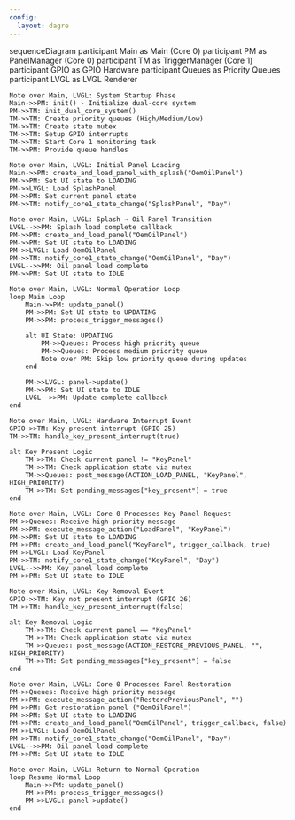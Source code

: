 ```yaml
---
config:
  layout: dagre
---
```

sequenceDiagram
    participant Main as Main (Core 0)
    participant PM as PanelManager (Core 0)
    participant TM as TriggerManager (Core 1)
    participant GPIO as GPIO Hardware
    participant Queues as Priority Queues
    participant LVGL as LVGL Renderer

    Note over Main, LVGL: System Startup Phase
    Main->>PM: init() - Initialize dual-core system
    PM->>TM: init_dual_core_system()
    TM->>TM: Create priority queues (High/Medium/Low)
    TM->>TM: Create state mutex
    TM->>TM: Setup GPIO interrupts
    TM->>TM: Start Core 1 monitoring task
    TM->>PM: Provide queue handles
    
    Note over Main, LVGL: Initial Panel Loading
    Main->>PM: create_and_load_panel_with_splash("OemOilPanel")
    PM->>PM: Set UI state to LOADING
    PM->>LVGL: Load SplashPanel
    PM->>PM: Set current panel state
    PM->>TM: notify_core1_state_change("SplashPanel", "Day")
    
    Note over Main, LVGL: Splash → Oil Panel Transition
    LVGL-->>PM: Splash load complete callback
    PM->>PM: create_and_load_panel("OemOilPanel")
    PM->>PM: Set UI state to LOADING
    PM->>LVGL: Load OemOilPanel
    PM->>TM: notify_core1_state_change("OemOilPanel", "Day")
    LVGL-->>PM: Oil panel load complete
    PM->>PM: Set UI state to IDLE
    
    Note over Main, LVGL: Normal Operation Loop
    loop Main Loop
        Main->>PM: update_panel()
        PM->>PM: Set UI state to UPDATING
        PM->>PM: process_trigger_messages()
        
        alt UI State: UPDATING
            PM->>Queues: Process high priority queue
            PM->>Queues: Process medium priority queue
            Note over PM: Skip low priority queue during updates
        end
        
        PM->>LVGL: panel->update()
        PM->>PM: Set UI state to IDLE
        LVGL-->>PM: Update complete callback
    end
    
    Note over Main, LVGL: Hardware Interrupt Event
    GPIO->>TM: Key present interrupt (GPIO 25)
    TM->>TM: handle_key_present_interrupt(true)
    
    alt Key Present Logic
        TM->>TM: Check current panel != "KeyPanel"
        TM->>TM: Check application state via mutex
        TM->>Queues: post_message(ACTION_LOAD_PANEL, "KeyPanel", HIGH_PRIORITY)
        TM->>TM: Set pending_messages["key_present"] = true
    end
    
    Note over Main, LVGL: Core 0 Processes Key Panel Request
    PM->>Queues: Receive high priority message
    PM->>PM: execute_message_action("LoadPanel", "KeyPanel")
    PM->>PM: Set UI state to LOADING
    PM->>PM: create_and_load_panel("KeyPanel", trigger_callback, true)
    PM->>LVGL: Load KeyPanel
    PM->>TM: notify_core1_state_change("KeyPanel", "Day")
    LVGL-->>PM: Key panel load complete
    PM->>PM: Set UI state to IDLE
    
    Note over Main, LVGL: Key Removal Event
    GPIO->>TM: Key not present interrupt (GPIO 26)
    TM->>TM: handle_key_present_interrupt(false)
    
    alt Key Removal Logic
        TM->>TM: Check current panel == "KeyPanel"
        TM->>TM: Check application state via mutex
        TM->>Queues: post_message(ACTION_RESTORE_PREVIOUS_PANEL, "", HIGH_PRIORITY)
        TM->>TM: Set pending_messages["key_present"] = false
    end
    
    Note over Main, LVGL: Core 0 Processes Panel Restoration
    PM->>Queues: Receive high priority message
    PM->>PM: execute_message_action("RestorePreviousPanel", "")
    PM->>PM: Get restoration panel ("OemOilPanel")
    PM->>PM: Set UI state to LOADING
    PM->>PM: create_and_load_panel("OemOilPanel", trigger_callback, false)
    PM->>LVGL: Load OemOilPanel
    PM->>TM: notify_core1_state_change("OemOilPanel", "Day")
    LVGL-->>PM: Oil panel load complete
    PM->>PM: Set UI state to IDLE
    
    Note over Main, LVGL: Return to Normal Operation
    loop Resume Normal Loop
        Main->>PM: update_panel()
        PM->>PM: process_trigger_messages()
        PM->>LVGL: panel->update()
    end